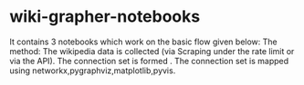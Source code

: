 # wiki-grapher-notebooks

It contains 3 notebooks which work on the basic flow given below:
  The method:
    The wikipedia data is collected (via Scraping under the rate limit or via the API).
    The connection set is formed .
    The connection set is mapped using networkx,pygraphviz,matplotlib,pyvis.
